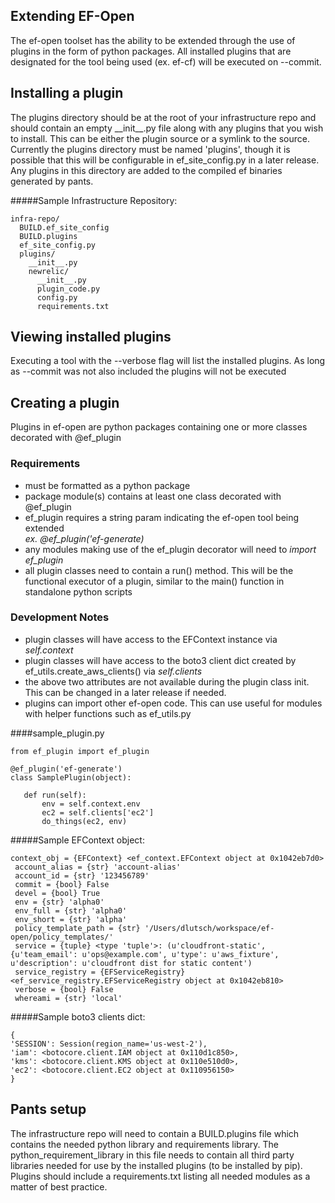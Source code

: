 ## Extending EF-Open

The ef-open toolset has the ability to be extended through the use of plugins in the form of python packages. 
All installed plugins that are designated for the tool being used (ex. ef-cf) will be executed on --commit.

## Installing a plugin
The plugins directory should be at the root of your infrastructure repo and should contain an empty \_\_init\_\_.py file
along with any plugins that you wish to install. This can be either the plugin source or a symlink to the source. 
Currently the plugins directory must be named 'plugins', though it is possible that this will be configurable in 
ef_site_config.py in a later release. Any plugins in this directory are added to the compiled ef binaries generated by pants.

#####Sample Infrastructure Repository:

```
infra-repo/
  BUILD.ef_site_config
  BUILD.plugins
  ef_site_config.py
  plugins/
    __init__.py
    newrelic/
      __init__.py
      plugin_code.py
      config.py
      requirements.txt
```

## Viewing installed plugins
Executing a tool with the --verbose flag will list the installed plugins. 
As long as --commit was not also included the plugins will not be executed

## Creating a plugin
Plugins in ef-open are python packages containing one or more classes decorated with @ef_plugin

### Requirements
* must be formatted as a python package
* package module(s) contains at least one class decorated with @ef_plugin
* ef_plugin requires a string param indicating the ef-open tool being extended <br>_ex. @ef_plugin('ef-generate)_
* any modules making use of the ef_plugin decorator will need to _import ef_plugin_
* all plugin classes need to contain a run() method. This will be the functional executor of a plugin, 
similar to the main() function in standalone python scripts

### Development Notes
* plugin classes will have access to the EFContext instance via _self.context_
* plugin classes will have access to the boto3 client dict created by ef_utils.create_aws_clients() via _self.clients_
* the above two attributes are not available during the plugin class init. This can be changed in a later release if needed.
* plugins can import other ef-open code. This can use useful for modules with helper functions such as ef_utils.py

####sample_plugin.py
```
from ef_plugin import ef_plugin
 
@ef_plugin('ef-generate')
class SamplePlugin(object):
 
   def run(self):
       env = self.context.env
       ec2 = self.clients['ec2']
       do_things(ec2, env)
```

#####Sample EFContext object:
```
context_obj = {EFContext} <ef_context.EFContext object at 0x1042eb7d0>
 account_alias = {str} 'account-alias'
 account_id = {str} '123456789'
 commit = {bool} False
 devel = {bool} True
 env = {str} 'alpha0'
 env_full = {str} 'alpha0'
 env_short = {str} 'alpha'
 policy_template_path = {str} '/Users/dlutsch/workspace/ef-open/policy_templates/'
 service = {tuple} <type 'tuple'>: (u'cloudfront-static', {u'team_email': u'ops@example.com', u'type': u'aws_fixture', u'description': u'cloudfront dist for static content')
 service_registry = {EFServiceRegistry} <ef_service_registry.EFServiceRegistry object at 0x1042eb810>
 verbose = {bool} False
 whereami = {str} 'local'
```

#####Sample boto3 clients dict:
```
{
'SESSION': Session(region_name='us-west-2'),
'iam': <botocore.client.IAM object at 0x110d1c850>, 
'kms': <botocore.client.KMS object at 0x110e510d0>,
'ec2': <botocore.client.EC2 object at 0x110956150>
}
```

## Pants setup
The infrastructure repo will need to contain a BUILD.plugins file which contains the needed python library and requirements library. 
The python_requirement_library in this file needs to contain all third party libraries needed for use by the installed plugins 
(to be installed by pip). Plugins should include a requirements.txt listing all needed modules as a matter of best practice.
